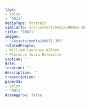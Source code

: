 ```yaml
---
tags:
- Velox
- '3911'
mediaType: Portrait
similarTo: src/content/media/00069.md
title: '00071'
images:
- "/assets/media/00071.JPG"
relatedPeople:
- William Lawrence Wilson
- Florence Julia Entwistle
caption: ''
date: 
location: ''
description: ''
transcription: ''
paperId:
- Velox
- '3911'
dateApprox: false

---
```

